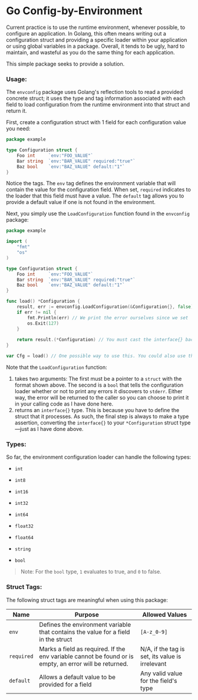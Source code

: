 # Go Config-by-Environment

Current practice is to use the runtime environment, whenever possible, to configure an application. In Golang, this often means writing out a configuration struct and providing a specific loader within your application or using global variables in a package. Overall, it tends to be ugly, hard to maintain, and wasteful as you do the same thing for each application.

This simple package seeks to provide a solution.

### Usage:

The `envconfig` package uses Golang's reflection tools to read a provided concrete struct; it uses the type and tag information associated with each field to load configuration from the runtime environment into that struct and return it.

First, create a configuration struct with 1 field for each configuration value you need:

```go
package example

type Configuration struct {
	Foo int     `env:"FOO_VALUE"`
	Bar string  `env:"BAR_VALUE" required:"true"`
	Baz bool    `env:"BAZ_VALUE" default:"1"`
}
```

Notice the tags. The `env` tag defines the environment variable that will contain the value for the configuration field. When set, `required` indicates to the loader that this field must have a value. The `default` tag allows you to provide a default value if one is not found in the environment.

Next, you simply use the `LoadConfiguration` function found in the `envconfig` package:

```go
package example

import (
	"fmt"
	"os"
)

type Configuration struct {
	Foo int     `env:"FOO_VALUE"`
	Bar string  `env:"BAR_VALUE" required:"true"`
	Baz bool    `env:"BAZ_VALUE" default:"1"`
}

func load() *Configuration {
	result, err := envconfig.LoadConfiguration(&Configuration{}, false) // The 2nd param determines whether errors are printed to stderr
	if err != nil {
		fmt.Println(err) // We print the error ourselves since we set `showErrors` to false above
		os.Exit(127)
	}
	
	return result.(*Configuration) // You must cast the interface{} back to your configuration type using a type assertion
}

var Cfg = load() // One possible way to use this. You could also use the init() function to get the configuration loaded
```

Note that the `LoadConfiguration` function:

  1. takes two arguments: The first must be a pointer to a `struct` with the format shown above. The second is a `bool` that tells the configuration loader whether or not to print any errors it discovers to `stderr`. Either way, the error will be returned to the caller so you can choose to print it in your calling code as I have done here.
  2. returns an `interface{}` type. This is because you have to define the struct that it processes. As such, the final step is always to make a type assertion, converting the `interface{}` to your `*Configuration` struct type—just as I have done above.
  
  
### Types:

So far, the environment configuration loader can handle the following types:

  - `int`
  - `int8`
  - `int16`
  - `int32`
  - `int64`
  
  - `float32`
  - `float64`
  
  - `string`
  - `bool`
  

> Note: For the `bool` type, `1` evaluates to true, and `0` to false.
  

### Struct Tags:

The following struct tags are meaningful when using this package:

| Name | Purpose | Allowed Values |
| ---- | ------- | -------------- |
| `env` | Defines the environment variable that contains the value for a field in the struct | `[A-z_0-9]` |
| `required` | Marks a field as required. If the env variable cannot be found or is empty, an error will be returned. | N/A, if the tag is set, its value is irrelevant |
| `default` | Allows a default value to be provided for a field | Any valid value for the field's type |